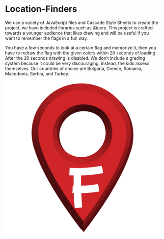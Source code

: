 # Location-Finders
We use a variety of JavaScript files and Cascade Style Sheets to create the project, we have included libraries such as jQuery. This project is crafted towards a younger audience that likes drawing and will be useful if you want to remember the flags in a fun way. 

You have a few seconds to look at a certain flag and memorize it, then you have to redraw the flag with the given colors within 20 seconds of loading. After the 20 seconds drawing is disabled. We don't include a grading system because it could be very discouraging, instead, the kids assess themselves. Our countries of choice are Bulgaria, Greece, Romania, Macedonia, Serbia, and Turkey.

<img src="https://github.com/MIKafedzhiev20/Location-Finders/blob/main/Logo/location_finders_logo.png">
